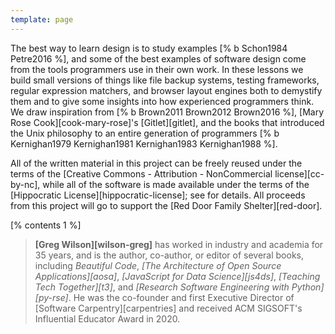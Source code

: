 ```yaml
---
template: page
---
```


The best way to learn design is to study examples [% b Schon1984 Petre2016 %],
and some of the best examples of software design come from
the tools programmers use in their own work.
In these lessons we build small versions of things like file backup systems,
testing frameworks,
regular expression matchers,
and browser layout engines
both to demystify them
and to give some insights into how experienced programmers think.
We draw inspiration from [% b Brown2011 Brown2012 Brown2016 %],
[Mary Rose Cook][cook-mary-rose]'s [Gitlet][gitlet],
and the books that introduced the Unix philosophy to an entire generation of programmers
[% b Kernighan1979 Kernighan1981 Kernighan1983 Kernighan1988 %].

All of the written material in this project can be freely reused
under the terms of the [Creative Commons - Attribution - NonCommercial license][cc-by-nc],
while all of the software is made available under the terms of
the [Hippocratic License][hippocratic-license];
see <a section="license"/> for details.
All proceeds from this project will go to support the
[Red Door Family Shelter][red-door].

[% contents 1 %]

> **[Greg Wilson][wilson-greg]** has worked in industry and academia for 35 years,
> and is the author, co-author, or editor of several books,
> including *Beautiful Code*,
> *[The Architecture of Open Source Applications][aosa]*,
> *[JavaScript for Data Science][js4ds]*,
> *[Teaching Tech Together][t3]*,
> and *[Research Software Engineering with Python][py-rse]*.
> He was the co-founder and first Executive Director of [Software Carpentry][carpentries]
> and received ACM SIGSOFT's Influential Educator Award in 2020.
